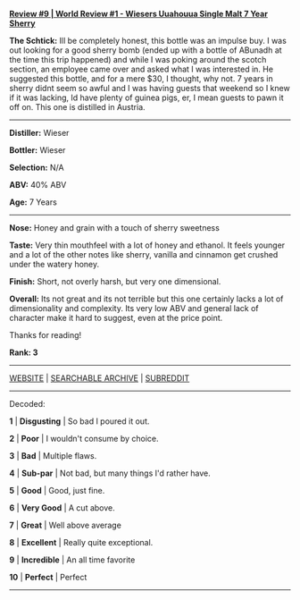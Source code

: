 
[**Review #9 | World Review #1 - Wiesers Uuahouua Single Malt 7 Year Sherry**]( https://t8ke.review/review-10-wieser-uuahouua/)

**The Schtick:** Ill be completely honest, this bottle was an impulse buy. I was out looking for a good sherry bomb (ended up with a bottle of ABunadh at the time this trip happened) and while I was poking around the scotch section, an employee came over and asked what I was interested in. He suggested this bottle, and for a mere $30, I thought, why not. 7 years in sherry didnt seem so awful and I was having guests that weekend so I knew if it was lacking, Id have plenty of guinea pigs, er, I mean guests to pawn it off on. This one is distilled in Austria. 

-----

**Distiller:** Wieser

**Bottler:** Wieser

**Selection:** N/A

**ABV:**  40% ABV

**Age:** 7 Years 

-----

**Nose:**  Honey and grain with a touch of sherry sweetness

**Taste:** Very thin mouthfeel with a lot of honey and ethanol. It feels younger and a lot of the other notes like sherry, vanilla and cinnamon get crushed under the watery honey. 

**Finish:** Short, not overly harsh, but very one dimensional.  

**Overall:** Its not great and its not terrible but this one certainly lacks a lot of dimensionality and complexity. Its very low ABV and general lack of character make it hard to suggest, even at the price point.  

Thanks for reading!

**Rank: 3**



-----

[WEBSITE](https://t8ke.review) | [SEARCHABLE ARCHIVE](https://t8ke.review/review-archive/) | [SUBREDDIT](https://reddit.com/r/t8kereviews)

-----

Decoded:

**1** | **Disgusting** | So bad I poured it out.

**2** | **Poor** | I wouldn't consume by choice.

**3** | **Bad** | Multiple flaws.

**4** | **Sub-par** | Not bad, but many things I'd rather have.

**5** | **Good** | Good, just fine.

**6** | **Very Good** | A cut above.

**7** | **Great** | Well above average

**8** | **Excellent** | Really quite exceptional.

**9** | **Incredible** | An all time favorite

**10** | **Perfect** | Perfect

----

